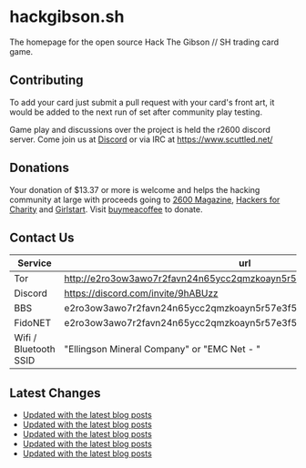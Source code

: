 # hackgibson.sh
The homepage for the open source Hack The Gibson // SH trading card game.


## Contributing

To add your card just submit a pull request with your card's front art, it would be added to the next run of set after community play testing.

Game play and discussions over the project is held the r2600 discord server. Come join us at [Discord](https://discord.com/invite/9hABUzz) or via IRC at https://www.scuttled.net/


## Donations

Your donation of $13.37 or more is welcome and helps the hacking community at large with proceeds going to [2600 Magazine](https://2600.com/), [Hackers for Charity](https://hackersforcharity.org) and [Girlstart](https://girlstart.org).  Visit [buymeacoffee](https://www.buymeacoffee.com/hackgibson.sh) to donate.


## Contact Us

Service | url
-|-
Tor | http://e2ro3ow3awo7r2favn24n65ycc2qmzkoayn5r57e3f56nvjwdcgg32ad.onion
Discord | https://discord.com/invite/9hABUzz
BBS | e2ro3ow3awo7r2favn24n65ycc2qmzkoayn5r57e3f56nvjwdcgg32ad.onion:23
FidoNET | e2ro3ow3awo7r2favn24n65ycc2qmzkoayn5r57e3f56nvjwdcgg32ad.onion:24554
Wifi / Bluetooth SSID | "Ellingson Mineral Company" or "EMC Net - <fidonet address>"

## Latest Changes
<!-- BLOG-POST-LIST:START -->
- [Updated with the latest blog posts](https://github.com/DFW2600/hackgibson.sh/commit/ac8bc6df20276d7e2bc743ee2534eb5009bba195)
- [Updated with the latest blog posts](https://github.com/DFW2600/hackgibson.sh/commit/1058c7d739f6ed529e908d23f8c7b2d789367aac)
- [Updated with the latest blog posts](https://github.com/DFW2600/hackgibson.sh/commit/8d6250d163bca65b06cb296c91a2e1470575fcf6)
- [Updated with the latest blog posts](https://github.com/DFW2600/hackgibson.sh/commit/82d1e8b40f9a28d2c2dac2f33454cfd8c48086a4)
- [Updated with the latest blog posts](https://github.com/DFW2600/hackgibson.sh/commit/23b304a8b8b388f03d37f0f761d49d6f337d1851)
<!-- BLOG-POST-LIST:END -->
